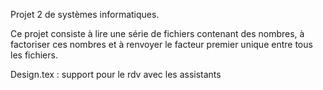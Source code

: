 Projet 2 de systèmes informatiques.

Ce projet consiste à lire une série de fichiers contenant des nombres, à factoriser ces nombres et à renvoyer le facteur premier unique entre tous les fichiers.

Design.tex : support pour le rdv avec les assistants
